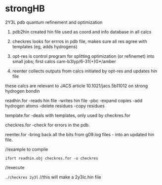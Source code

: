 # strongHB
2Y3L pdb quantum refinement and optimization

1) pdb2hin   created hin file used as coord and info database in all calcs

2) checkres looks for errros in pdb file, makes sure all res agree with templates (eg, adds hydrogens)

3) opt-res   is control program for splitting optimization (or refinemet) into small jobs; first calcs cam-b3lyp/6-31(+)G*/amber

4) reenter   collects outputs from calcs initiated by opt-res and updates hin file

these calcs are relevant to JACS article 10.1021/jacs.5b11012  on strong hydrogen bondin

readhin.for 
 -reads hin file
 -writes hin file
 -pbc 
 -expand copies
 -add hydrogen atoms
 -delete residues
 -copy residues
 
template.for
  -deals with templates, only used by checkres.for
  
checkres.for
  -check for errors in the pdb.
 
reenter.for
 -bring back all the bits from g09.log files - into an updated hin file.

//example to compile

```ifort readhin.obj checkres.for -o checkres```

//execute

```./checkres 2y3l```  //this will make a 2y3lc.hin file

